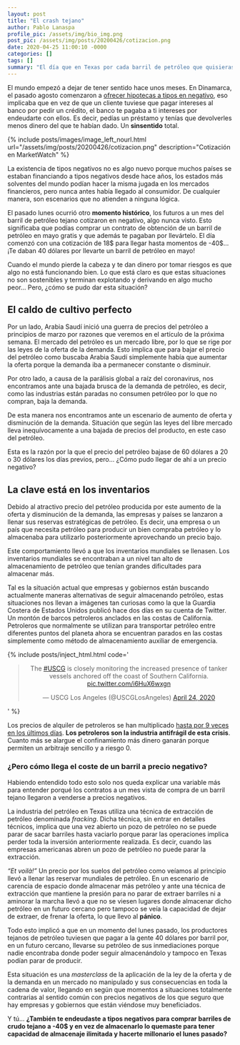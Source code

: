 ```yaml
---
layout: post
title: "El crash tejano"
author: Pablo Lanaspa
profile_pic: /assets/img/bio_img.png
post_pic: /assets/img/posts/20200426/cotizacion.png
date: 2020-04-25 11:00:10 -0000
categories: []
tags: []
summary: "El día que en Texas por cada barril de petróleo que quisieras te daban el barril gratis y 40 dólares de regalo."
---
```


El mundo empezó a dejar de tener sentido hace unos meses. En Dinamarca, el pasado agosto comenzaron a [ofrecer hipotecas a tipos en negativo](https://www.theguardian.com/money/2019/aug/13/danish-bank-launches-worlds-first-negative-interest-rate-mortgage), eso implicaba que en vez de que un cliente tuviese que pagar intereses al banco por pedir un crédito, el banco te pagaba a ti intereses por endeudarte con ellos. Es decir, pedías un préstamo y tenías que devolverles menos dinero del que te habían dado. Un **sinsentido** total. 

{% include posts/images/image_left_nourl.html url="/assets/img/posts/20200426/cotizacion.png" description="Cotización en MarketWatch" %}

La existencia de tipos negativos no es algo nuevo porque muchos países se estaban financiando a tipos negativos desde hace años, los estados más solventes del mundo podían hacer la misma jugada en los mercados financieros, pero nunca antes había llegado al consumidor. De cualquier manera, son escenarios que no atienden a ninguna lógica.

El pasado lunes ocurrió otro **momento histórico**, los futuros a un mes del barril de petróleo tejano cotizaron en negativo, algo nunca visto. Esto significaba que podías comprar un contrato de obtención de un barril de petróleo en mayo gratis y que además te pagaban por llevártelo. El día comenzó con una cotización de 18$ para llegar hasta momentos de -40$... ¡Te daban 40 dólares por llevarte un barril de petróleo en mayo!

Cuando el mundo pierde la cabeza y te dan dinero por tomar riesgos es que algo no está funcionando bien. Lo que está claro es que estas situaciones no son sostenibles y terminan explotando y derivando en algo mucho peor... Pero, ¿cómo se pudo dar esta situación?

## El caldo de cultivo perfecto

Por un lado, Arabia Saudí inició una guerra de precios del petróleo a principios de marzo por razones que veremos en el artículo de la próxima semana. El mercado del petróleo es un mercado libre, por lo que se rige por las leyes de la oferta de la demanda. Esto implica que para bajar el precio del petróleo como buscaba Arabia Saudí simplemente había que aumentar la oferta porque la demanda iba a permanecer constante o disminuir.

Por otro lado, a causa de la parálisis global a raíz del coronavirus, nos encontramos ante una bajada brusca de la demanda de petróleo, es decir, como las industrias están paradas no consumen petróleo por lo que no compran, baja la demanda.

De esta manera nos encontramos ante un escenario de aumento de oferta y disminución de la demanda. Situación que según las leyes del libre mercado lleva inequívocamente a una bajada de precios del producto, en este caso del petróleo.

Esta es la razón por la que el precio del petróleo bajase de 60 dólares a 20 o 30 dólares los días previos, pero... ¿Cómo pudo llegar de ahí a un precio negativo?

## La clave está en los inventarios

Debido al atractivo precio del petróleo producida por este aumento de la oferta y disminución de la demanda, las empresas y países se lanzaron a llenar sus reservas estratégicas de petróleo. Es decir, una empresa o un país que necesita petróleo para producir un bien compraba petróleo y lo almacenaba para utilizarlo posteriormente aprovechando un precio bajo.

Este comportamiento llevó a que los inventarios mundiales se llenasen. Los inventarios mundiales se encontraban a un nivel tan alto de almacenamiento de petróleo que tenían grandes dificultades para almacenar más. 

Tal es la situación actual que empresas y gobiernos están buscando actualmente maneras alternativas de seguir almacenando petróleo, estas situaciones nos llevan a imágenes tan curiosas como la que la Guardia Costera de Estados Unidos publicó hace dos días en su cuenta de Twitter. Un montón de barcos petroleros anclados en las costas de California. Petroleros que normalmente se utilizan para transportar petróleo entre diferentes puntos del planeta ahora se encuentran parados en las costas simplemente como método de almacenamiento auxiliar de emergencia.

{% include posts/inject_html.html code='<center><blockquote class="twitter-tweet" data-dnt="true"><p lang="en" dir="ltr">The <a href="https://twitter.com/hashtag/USCG?src=hash&amp;ref_src=twsrc%5Etfw">#USCG</a> is closely monitoring the increased presence of tanker vessels anchored off the coast of Southern California. <a href="https://t.co/i6HuX6wxgn">pic.twitter.com/i6HuX6wxgn</a></p>&mdash; USCG Los Angeles (@USCGLosAngeles) <a href="https://twitter.com/USCGLosAngeles/status/1253570343815442432?ref_src=twsrc%5Etfw">April 24, 2020</a></blockquote>  </center><script async src="https://platform.twitter.com/widgets.js" charset="utf-8"></script>' %}

Los precios de alquiler de petroleros se han multiplicado [hasta por 9 veces en los últimos días](https://twitter.com/JHannisdahl/status/1253756524134051840). **Los petroleros son la industria antifrágil de esta crisis**. Cuanto más se alargue el confinamiento más dinero ganarán porque permiten un arbitraje sencillo y a riesgo 0. 

### ¿Pero cómo llega el coste de un barril a precio negativo?

Habiendo entendido todo esto solo nos queda explicar una variable más para entender porqué los contratos a un mes vista de compra de un barril tejano llegaron a venderse a precios negativos.

La industria del petróleo en Texas utiliza una técnica de extracción de petróleo denominada *fracking*. Dicha técnica, sin entrar en detalles técnicos, implica que una vez abierto un pozo de petróleo no se puede parar de sacar barriles hasta vaciarlo porque parar las operaciones implica perder toda la inversión anteriormente realizada. Es decir, cuando las empresas americanas abren un pozo de petróleo no puede parar la extracción.

*“Et voilà!”* Un precio por los suelos del petróleo como veíamos al principio llevó a llenar las reservar mundiales de petróleo. En un escenario de carencia de espacio donde almacenar más petróleo y ante una técnica de extracción que mantiene  la presión para no parar de extraer barriles ni a aminorar la marcha llevó a que no se viesen lugares donde almacenar dicho petróleo en un futuro cercano pero tampoco se veía la capacidad de dejar de extraer, de frenar la oferta, lo que llevo al **pánico**. 

Todo esto implicó a que en un momento del lunes pasado, los productores tejanos de petróleo tuviesen que pagar a la gente 40 dólares por barril por, en un futuro cercano, llevarse su petróleo de sus inmediaciones porque nadie encontraba donde poder seguir almacenándolo y tampoco en Texas podían parar de producir.

Esta situación es una *masterclass* de la aplicación de la ley de la oferta y de la demanda en un mercado no manipulado y sus consecuencias en toda la cadena de valor, llegando en según que momentos a situaciones totalmente contrarias al sentido común con precios negativos de los que seguro que hay empresas y gobiernos que están viéndose muy beneficiados. 

Y tú... **¿También te endeudaste a tipos negativos para comprar barriles de crudo tejano a -40$ y en vez de almacenarlo lo quemaste para tener capacidad de almacenaje ilimitada y hacerte millonario el lunes pasado?**